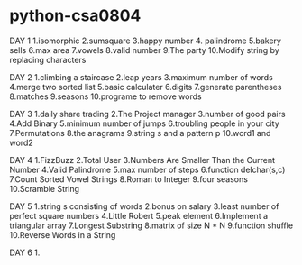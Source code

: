 # python-csa0804
DAY 1
1.isomorphic
2.sumsquare
3.happy number
4. palindrome
5.bakery sells
6.max area
7.vowels
8.valid number
9.The party
10.Modify string by replacing characters 

DAY 2
1.climbing a staircase
2.leap years
3.maximum number of words
4.merge two sorted list
5.basic calculater
6.digits
7.generate parentheses
8.matches
9.seasons
10.programe to remove words

DAY 3
1.daily share trading
2.The Project manager
3.number of good pairs
4.Add Binary
5.minimum number of jumps
6.troubling people in your city
7.Permutations
8.the anagrams
9.string s and a pattern p
10.word1 and word2

DAY 4
1.FizzBuzz
2.Total User
3.Numbers Are Smaller Than the Current Number
4.Valid Palindrome
5.max number of steps
6.function delchar(s,c)
7.Count Sorted Vowel Strings
8.Roman to Integer
9.four seasons
10.Scramble String

DAY 5
1.string s consisting of words
2.bonus on salary
3.least number of perfect square numbers
4.Little Robert
5.peak element
6.Implement a triangular array
7.Longest Substring
8.matrix of size N * N
9.function shuffle
10.Reverse Words in a String

DAY 6
1.
